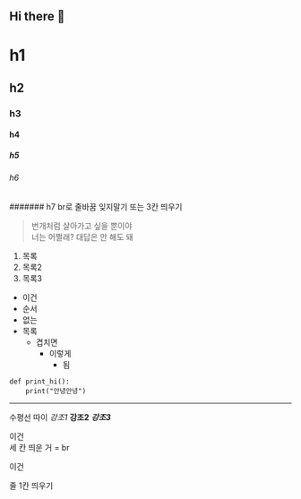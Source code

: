 ## Hi there 👋
# h1
## h2
### h3
#### h4
##### h5
###### h6
####### h7
br로 줄바꿈 잊지말기 또는 3칸 띄우기
>번개처럼 살아가고 싶을 뿐이야<br>
>너는 어쩔래? 대답은 안 해도 돼
1. 목록
2. 목록2
3. 목록3
* 이건
* 순서
* 없는
* 목록
  * 겹치면
    * 이렇게
      * 됨
```
def print_hi():
    print("안녕안녕")
```
***
수평선 따이
*강조1*
**강조2**
***강조3***

이건   
세 칸 띄운 거 = br

이건

줄 1칸 띄우기
